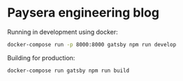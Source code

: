 # Paysera engineering blog

Running in development using docker:
```bash
docker-compose run -p 8000:8000 gatsby npm run develop
```

Building for production:
```bash
docker-compose run gatsby npm run build
```
